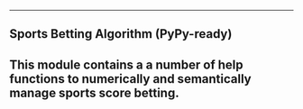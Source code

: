 -----------------------------------------------------
Sports Betting Algorithm (PyPy-ready)
-----------------------------------------------------
This module contains a a number of help functions
to numerically and semantically manage sports
score betting.
-----------------------------------------------------

